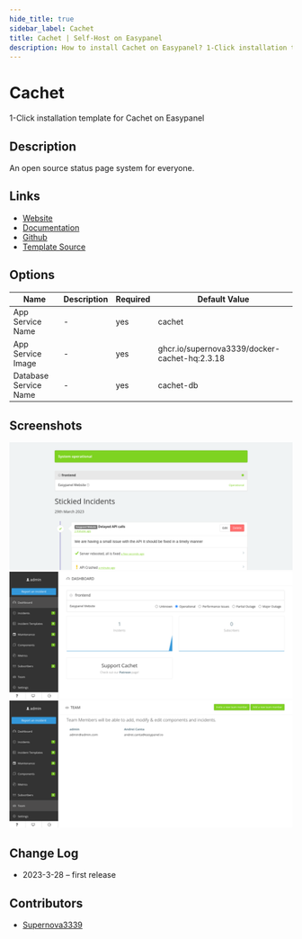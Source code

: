 ```yaml
---
hide_title: true
sidebar_label: Cachet
title: Cachet | Self-Host on Easypanel
description: How to install Cachet on Easypanel? 1-Click installation template for Cachet on Easypanel
---
```


<!-- generated -->

# Cachet

1-Click installation template for Cachet on Easypanel

## Description

An open source status page system for everyone.

## Links

- [Website](https://cachethq.io)
- [Documentation](https://docs.cachethq.io/)
- [Github](https://github.com/cachethq/cachet)
- [Template Source](https://github.com/easypanel-io/templates/tree/main/templates/cachet)

## Options

Name | Description | Required | Default Value
-|-|-|-
App Service Name | - | yes | cachet
App Service Image | - | yes | ghcr.io/supernova3339/docker-cachet-hq:2.3.18
Database Service Name | - | yes | cachet-db

## Screenshots

![Cachet Screenshot](./assets/screenshot1.png)
![Cachet Screenshot](./assets/screenshot2.png)
![Cachet Screenshot](./assets/screenshot3.png)

## Change Log

- 2023-3-28 – first release

## Contributors

- [Supernova3339](https://github.com/Supernova3339)

